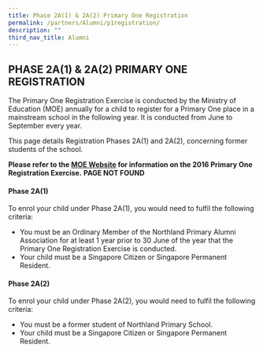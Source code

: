 ```yaml
---
title: Phase 2A(1) & 2A(2) Primary One Registration
permalink: /partners/Alumni/p1registration/
description: ""
third_nav_title: Alumni
---
```

## PHASE 2A(1) & 2A(2) PRIMARY ONE REGISTRATION

The Primary One Registration Exercise is conducted by the Ministry of Education (MOE) annually for a child to register for a Primary One place in a mainstream school in the following year. It is conducted from June to September every year.  
  
This page details Registration Phases 2A(1) and 2A(2), concerning former students of the school.

**Please refer to the [MOE Website](https://www.moe.gov.sg/admissions/primary-one-registration) for information on the 2016 Primary One Registration Exercise.** **PAGE NOT FOUND**

#### Phase 2A(1)

To enrol your child under Phase 2A(1), you would need to fulfil the following criteria:
*   You must be an Ordinary Member of the Northland Primary Alumni Association for at least 1 year prior to 30 June of the year that the Primary One Registration Exercise is conducted.
*   Your child must be a Singapore Citizen or Singapore Permanent Resident.

#### Phase 2A(2)

To enrol your child under Phase 2A(2), you would need to fulfil the following criteria:
*   You must be a former student of Northland Primary School.
*   Your child must be a Singapore Citizen or Singapore Permanent Resident.